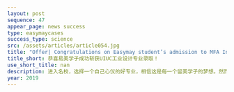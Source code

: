 ```yaml
---
layout: post
sequence: 47
appear_page: news success 
type: easymaycases
success_type: science
src: /assets/articles/article054.jpg
title: "Offer| Congratulations on Easymay student’s admission to MFA Industrial Design at UIUC"
title_short: 恭喜易美学子成功斩获UIUC工业设计专业录取！
use_short_title: nan
description: 进入名校，选择一个自己心仪的好专业，相信这是每一个留美学子的梦想。然而理想往往很丰满，但现实却很骨感。名校的审核注重的不仅仅是标化成绩，更看重学生的背景，与学校文化、专业项目的契合度等。
year: 2019
---
```


